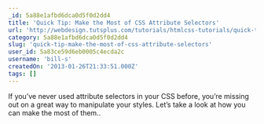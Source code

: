 ```yaml
---
_id: 5a88e1afbd6dca0d5f0d2dd4
title: 'Quick Tip: Make the Most of CSS Attribute Selectors'
url: 'http://webdesign.tutsplus.com/tutorials/htmlcss-tutorials/quick-tip-make-the-most-of-css-attribute-selectors/'
category: 5a88e1afbd6dca0d5f0d2dd4
slug: 'quick-tip-make-the-most-of-css-attribute-selectors'
user_id: 5a83ce59d6eb0005c4ecda2c
username: 'bill-s'
createdOn: '2013-01-26T21:33:51.000Z'
tags: []
---
```


If you’ve never used attribute selectors in your CSS before, you’re missing out on a great way to manipulate your styles. Let’s take a look at how you can make the most of them..
